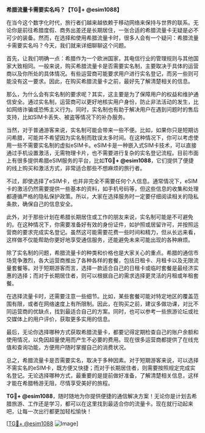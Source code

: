 **希腊流量卡需要实名吗？【TG💪+ @esim1088】**

在当今这个数字化时代，旅行者们越来越依赖于移动网络来保持与世界的联系。无论你是前往希腊度假、商务出差还是长期居住，一张合适的希腊流量卡无疑是必不可少的装备。然而，在选择和使用希腊流量卡时，很多人会有一个疑问：希腊流量卡需要实名吗？今天，我们就来详细聊聊这个问题。

首先，让我们明确一点：希腊作为一个欧洲国家，其电信行业的管理规则与其他国家大致相同。一般来说，购买希腊流量卡是否需要实名制，主要取决于具体的运营商以及你所处的具体情况。有些运营商可能要求用户进行实名登记，而另一些则可能没有这一要求。因此，在购买希腊流量卡之前，最好先了解清楚相关的信息。

那么，为什么会有实名制的要求呢？其实，这主要是为了保障用户的权益和维护通信安全。通过实名制，运营商可以更好地核实用户身份，防止非法活动的发生，比如网络诈骗或恐怖主义行为。同时，实名制也有助于解决用户在遇到问题时的售后支持，比如SIM卡丢失、被盗等情况下的补办服务。

当然，对于普通游客来说，实名制可能会带来一些不便。比如，如果你只是短期访问希腊，可能并不希望因为实名制而耽误太多时间。在这种情况下，你可以考虑使用一些不需要实名制的虚拟eSIM卡。eSIM卡是一种嵌入式SIM卡技术，可以直接通过手机设置激活，无需物理卡片，也不需要进行复杂的实名登记流程。目前市面上有很多提供希腊eSIM服务的平台，比如**TG💪+ @esim1088**，它们提供了便捷的线上购买和激活方式，非常适合那些不想麻烦的旅行者。

不过，即使选择了eSIM卡，也并非完全不需要任何个人信息。通常情况下，eSIM卡的激活仍然需要提供一些基本的资料，如手机号码等，但这些信息的收集和处理都遵循严格的隐私保护政策。所以，大家在选择服务时一定要仔细阅读相关的隐私条款，确保自己的信息安全。

此外，对于那些计划在希腊长期居住或工作的朋友来说，实名制可能是不可避免的。在这种情况下，你需要准备好有效的身份证件，如护照或居留许可，并按照运营商的要求完成实名登记。虽然这可能需要花费一些时间和精力，但从长远来看，这样做不仅能帮助你更好地享受通信服务，还能避免未来可能出现的各种麻烦。

除了实名制的问题，希腊流量卡的种类和价格也是大家关心的重点。希腊的通信市场竞争激烈，各大运营商推出了各种各样的套餐，包括日租卡、月租卡以及无限流量套餐等。对于短期游客而言，选择一款适合自己的日租卡或临时套餐是最经济实惠的选择；而对于长期居住者，则可以根据自己的需求选择更灵活的月租或年租套餐。

在选择流量卡时，还需要注意一些细节。比如，某些套餐可能对特定地区的覆盖范围有限，或者在网络速度上有所限制。因此，在购买之前，建议多做功课，对比不同运营商的优缺点，找到最适合自己的方案。同时，也可以参考一些旅游论坛或社交媒体上的用户评价，获取更多实用的信息。

最后，无论你选择哪种方式获取希腊流量卡，都要记得定期检查自己的账户余额和使用情况，以免因超量使用而产生不必要的费用。现在很多运营商都提供了在线充值和查询功能，方便用户随时掌握自己的消费状况。

总之，希腊流量卡是否需要实名，取决于多种因素。对于短期游客来说，可以选择不需实名的eSIM卡，既方便又快捷；而对于长期居住者，则需要按照规定完成实名登记。无论选择哪种方式，最重要的是提前做好准备，了解清楚相关信息，这样才能在希腊畅游无阻，尽情享受美好的旅程。

**TG💪+ @esim1088**，随时随地为你提供便捷的通信解决方案！无论你是计划去希腊旅游、工作还是学习，都可以在这里找到最适合你的流量卡。现在就行动起来吧，让每一次出行都更加轻松愉快！

[[TG💪+ @esim1088](https://t.me/s/esim1088) ![Image](https://i.postimg.cc/4NQfJmqS/Snipaste-2025-05-13-00-14-12.png)]